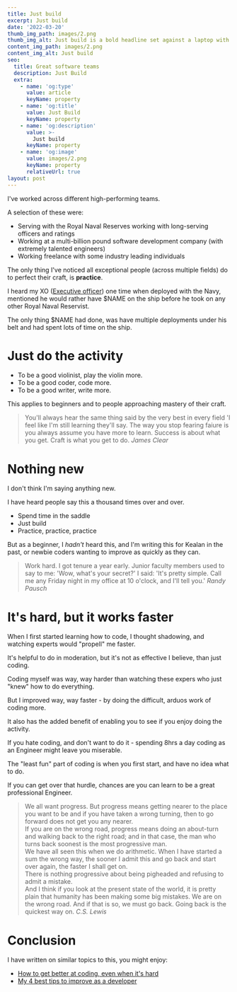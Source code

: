 ```yaml
---
title: Just build
excerpt: Just build
date: '2022-03-20'
thumb_img_path: images/2.png
thumb_img_alt: Just build is a bold headline set against a laptop with code
content_img_path: images/2.png
content_img_alt: Just build
seo:
  title: Great software teams
  description: Just Build
  extra:
    - name: 'og:type'
      value: article
      keyName: property
    - name: 'og:title'
      value: Just Build
      keyName: property
    - name: 'og:description'
      value: >-
        Just build
      keyName: property
    - name: 'og:image'
      value: images/2.png
      keyName: property
      relativeUrl: true
layout: post
---
```


I've worked across different high-performing teams.

A selection of these were:
- Serving with the Royal Naval Reserves working with long-serving officers and ratings
- Working at a multi-billion pound software development company (with extremely talented engineers)
- Working freelance with some industry leading individuals

The only thing I've noticed all exceptional people (across multiple fields) do to perfect their craft, is **practice**.

I heard my XO ([Executive officer](https://en.wikipedia.org/wiki/Executive_officer)) one time when deployed with the Navy, mentioned he would rather have $NAME on the ship before he took on any other Royal Naval Reservist.

The only thing $NAME had done, was have multiple deployments under his belt and had spent lots of time on the ship.

# Just do the activity

- To be a good violinist, play the violin more.
- To be a good coder, code more.
- To be a good writer, write more.

This applies to beginners and to people approaching mastery of their craft.

> You'll always hear the same thing said by the very best in every field 'I feel like I'm still learning they'll say. The way you stop fearing faiure is you always assume you have more to learn. Success is about what you get. Craft is what you get to do. <cite>James Clear</cite>

# Nothing new

I don't think I'm saying anything new.

I have heard people say this a thousand times over and over.

- Spend time in the saddle
- Just build
- Practice, practice, practice

But as a beginner, I *hadn't* heard this, and I'm writing this for Kealan in the past, or newbie coders wanting to improve as quickly as they can.

> Work hard. I got tenure a year early. Junior faculty members used to say to me: 'Wow, what's your secret?' I said: 'It's pretty simple. Call me any Friday night in my office at 10 o'clock, and I'll tell you.' <cite>Randy Pausch</cite>

# It's hard, but it works faster

When I first started learning how to code, I thought shadowing, and watching experts would "propell" me faster.

It's helpful to do in moderation, but it's not as effective I believe, than just coding.

Coding myself was way, way harder than watching these expers who just "knew" how to do everything.

But I improved way, way faster - by doing the difficult, arduos work of coding more.

It also has the added benefit of enabling you to see if you enjoy doing the activity.

If you hate coding, and don't want to do it - spending 8hrs a day coding as an Engineer might leave you miserable.

The "least fun" part of coding is when you first start, and have no idea what to do.

If you can get over that hurdle, chances are you can learn to be a great professional Engineer.

> We all want progress. But progress means getting nearer to the place you want to be and if you have taken a wrong turning, then to go forward does not get you any nearer.	
> If you are on the wrong road, progress means doing an about-turn and walking back to the right road; and in that case, the man who turns back soonest is the most progressive man.	
> We have all seen this when we do arithmetic. When I have started a sum the wrong way, the sooner I admit this and go back and start over again, the faster I shall get on.	
> There is nothing progressive about being pigheaded and refusing to admit a mistake.	
> And I think if you look at the present state of the world, it is pretty plain that humanity has been making some big mistakes. We are on the wrong road. And if that is so, we must go back. Going back is the quickest way on. <cite>C.S. Lewis</cite>

# Conclusion

I have written on similar topics to this, you might enjoy:

- [How to get better at coding, even when it's hard](https://www.freecodecamp.org/news/how-to-get-better-at-programming-even-when-its-hard/)
- [My 4 best tips to improve as a developer](https://www.freecodecamp.org/news/how-to-become-a-better-developer/)